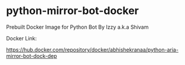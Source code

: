 # python-mirror-bot-docker
Prebuilt Docker Image for Python Bot By Izzy a.k.a Shivam 

Docker Link:

https://hub.docker.com/repository/docker/abhishekranaa/python-aria-mirror-bot-dock-dep

